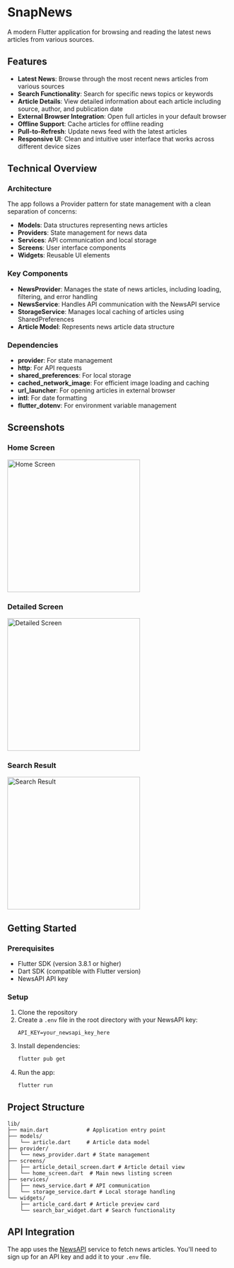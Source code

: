 # SnapNews

A modern Flutter application for browsing and reading the latest news articles from various sources.

## Features

- **Latest News**: Browse through the most recent news articles from various sources
- **Search Functionality**: Search for specific news topics or keywords
- **Article Details**: View detailed information about each article including source, author, and publication date
- **External Browser Integration**: Open full articles in your default browser
- **Offline Support**: Cache articles for offline reading
- **Pull-to-Refresh**: Update news feed with the latest articles
- **Responsive UI**: Clean and intuitive user interface that works across different device sizes

## Technical Overview

### Architecture

The app follows a Provider pattern for state management with a clean separation of concerns:

- **Models**: Data structures representing news articles
- **Providers**: State management for news data
- **Services**: API communication and local storage
- **Screens**: User interface components
- **Widgets**: Reusable UI elements

### Key Components

- **NewsProvider**: Manages the state of news articles, including loading, filtering, and error handling
- **NewsService**: Handles API communication with the NewsAPI service
- **StorageService**: Manages local caching of articles using SharedPreferences
- **Article Model**: Represents news article data structure

### Dependencies

- **provider**: For state management
- **http**: For API requests
- **shared_preferences**: For local storage
- **cached_network_image**: For efficient image loading and caching
- **url_launcher**: For opening articles in external browser
- **intl**: For date formatting
- **flutter_dotenv**: For environment variable management

## Screenshots

### Home Screen
<p align="left">
  <img src="screenshots/Homescreen.png" alt="Home Screen" width="300"/>
</p>

### Detailed Screen
<p align="left">
  <img src="screenshots/Detailedscreen.png" alt="Detailed Screen" width="300"/>
</p>

### Search Result
<p align="left">
  <img src="screenshots/Search.png" alt="Search Result" width="300"/>
</p>


## Getting Started

### Prerequisites

- Flutter SDK (version 3.8.1 or higher)
- Dart SDK (compatible with Flutter version)
- NewsAPI API key

### Setup

1. Clone the repository
2. Create a `.env` file in the root directory with your NewsAPI key:
   ```
   API_KEY=your_newsapi_key_here
   ```
3. Install dependencies:
   ```bash
   flutter pub get
   ```
4. Run the app:
   ```bash
   flutter run
   ```

## Project Structure

```
lib/
├── main.dart            # Application entry point
├── models/
│   └── article.dart     # Article data model
├── provider/
│   └── news_provider.dart # State management
├── screens/
│   ├── article_detail_screen.dart # Article detail view
│   └── home_screen.dart  # Main news listing screen
├── services/
│   ├── news_service.dart # API communication
│   └── storage_service.dart # Local storage handling
└── widgets/
    ├── article_card.dart # Article preview card
    └── search_bar_widget.dart # Search functionality
```

## API Integration

The app uses the [NewsAPI](https://newsapi.org/) service to fetch news articles. You'll need to sign up for an API key and add it to your `.env` file.

